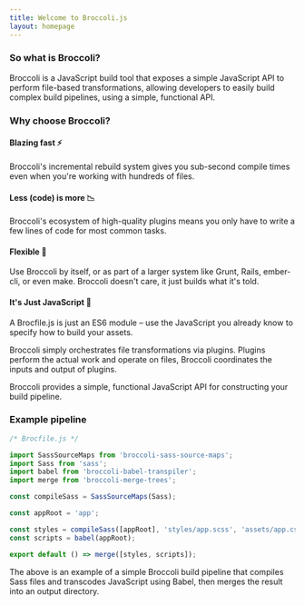 ```yaml
---
title: Welcome to Broccoli.js
layout: homepage
---
```


### So what is Broccoli?

Broccoli is a JavaScript build tool that exposes a simple JavaScript API to perform file-based transformations,
allowing developers to easily build complex build pipelines, using a simple, functional API.

### Why choose Broccoli?

<div class="summary">
    <div>
        <h4>Blazing fast ⚡️</h4>
        <p>Broccoli's incremental rebuild system gives you sub-second compile times even when you're working with hundreds of files.</p>
    </div>
    <div>
        <h4>Less (code) is more 📉</h4>
        <p>Broccoli's ecosystem of high-quality plugins means you only have to write a few lines of code for most common tasks.</p>
    </div>
    <div>
        <h4>Flexible 🤸‍</h4>
        <p>Use Broccoli by itself, or as part of a larger system like Grunt, Rails, ember-cli, or even make. Broccoli doesn't care, it just builds what it's told.</p>
    </div>
    <div>
        <h4>It's Just JavaScript 🙌</h4>
        <p>A Brocfile.js is just an ES6 module – use the JavaScript you already know to specify how to build your assets.</p>
    </div>
</div>

Broccoli simply orchestrates file transformations via plugins. Plugins perform the actual work and operate on files,
Broccoli coordinates the inputs and output of plugins.

Broccoli provides a simple, functional JavaScript API for constructing your build pipeline.

### Example pipeline

```js
/* Brocfile.js */

import SassSourceMaps from 'broccoli-sass-source-maps';
import Sass from 'sass';
import babel from 'broccoli-babel-transpiler';
import merge from 'broccoli-merge-trees';

const compileSass = SassSourceMaps(Sass);

const appRoot = 'app';

const styles = compileSass([appRoot], 'styles/app.scss', 'assets/app.css');
const scripts = babel(appRoot);

export default () => merge([styles, scripts]);
```

The above is an example of a simple Broccoli build pipeline that compiles Sass files and transcodes JavaScript using
Babel, then merges the result into an output directory.
